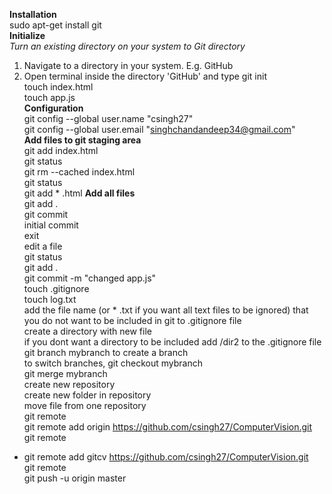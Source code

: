 **Installation**   
sudo apt-get install git  
**Initialize**  
_Turn an existing directory on your system to Git directory_ 
1. Navigate to a directory in your system. E.g. GitHub  
2. Open terminal inside the directory 'GitHub' and type git init  
touch index.html  
touch app.js  
**Configuration**    
git config --global user.name "csingh27"  
git config --global user.email "singhchandandeep34@gmail.com"  
**Add files to git staging area**  
git add index.html  
git status  
git rm --cached index.html  
git status  
git add * .html 
**Add all files**  
git add .  
git commit  
initial commit  
exit  
edit a file   
git status  
git add .  
git commit -m "changed app.js"  
touch .gitignore  
touch log.txt  
add the file name (or * .txt if you want all text files to be ignored) that you do not want to be included in git to .gitignore   file  
create a directory with new file  
if you dont want a directory to be included add /dir2 to the .gitignore file  
git branch mybranch to create a branch  
to switch branches, git checkout mybranch  
git merge mybranch  
create new repository  
create new folder in repository   
move file from one repository  
git remote  
git remote add origin https://github.com/csingh27/ComputerVision.git  
git remote  
* git remote add gitcv https://github.com/csingh27/ComputerVision.git  
git remote  
git push -u origin master  
